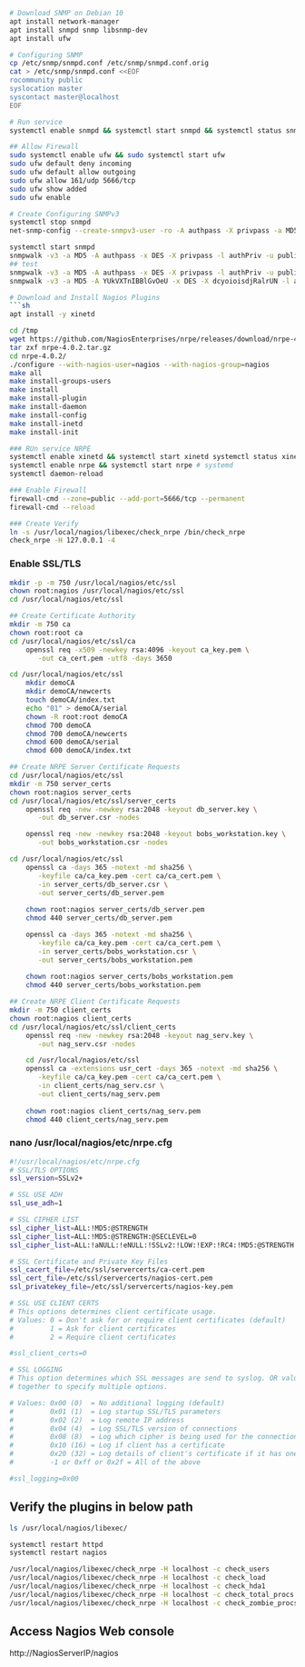 ```sh
# Download SNMP on Debian 10
apt install network-manager
apt install snmpd snmp libsnmp-dev
apt install ufw

# Configuring SNMP
cp /etc/snmp/snmpd.conf /etc/snmp/snmpd.conf.orig
cat > /etc/snmp/snmpd.conf <<EOF
rocommunity public
syslocation master
syscontact master@localhost
EOF

# Run service
systemctl enable snmpd && systemctl start snmpd && systemctl status snmpd

## Allow Firewall
sudo systemctl enable ufw && sudo systemctl start ufw
sudo ufw default deny incoming
sudo ufw default allow outgoing
sudo ufw allow 161/udp 5666/tcp
sudo ufw show added
sudo ufw enable

# Create Configuring SNMPv3
systemctl stop snmpd
net-snmp-config --create-snmpv3-user -ro -A authpass -X privpass -a MD5 -x DES public

systemctl start snmpd
snmpwalk -v3 -a MD5 -A authpass -x DES -X privpass -l authPriv -u public localhost
## test
snmpwalk -v3 -a MD5 -A authpass -x DES -X privpass -l authPriv -u public localhost
snmpwalk -v3 -a MD5 -A YUkVXTnIBBlGvOeU -x DES -X dcyoioisdjRalrUN -l authPriv -u public localhost

# Download and Install Nagios Plugins
```sh
apt install -y xinetd

cd /tmp
wget https://github.com/NagiosEnterprises/nrpe/releases/download/nrpe-4.0.2/nrpe-4.0.2.tar.gz
tar zxf nrpe-4.0.2.tar.gz
cd nrpe-4.0.2/
./configure --with-nagios-user=nagios --with-nagios-group=nagios
make all
make install-groups-users
make install
make install-plugin
make install-daemon
make install-config
make install-inetd
make install-init

### RUn service NRPE
systemctl enable xinetd && systemctl start xinetd systemctl status xinetd # systemd
systemctl enable nrpe && systemctl start nrpe # systemd
systemctl daemon-reload

### Enable Firewall
firewall-cmd --zone=public --add-port=5666/tcp --permanent
firewall-cmd --reload

### Create Verify
ln -s /usr/local/nagios/libexec/check_nrpe /bin/check_nrpe
check_nrpe -H 127.0.0.1 -4
```
### Enable SSL/TLS
```sh
mkdir -p -m 750 /usr/local/nagios/etc/ssl
chown root:nagios /usr/local/nagios/etc/ssl
cd /usr/local/nagios/etc/ssl

## Create Certificate Authority
mkdir -m 750 ca
chown root:root ca
cd /usr/local/nagios/etc/ssl/ca
    openssl req -x509 -newkey rsa:4096 -keyout ca_key.pem \
       -out ca_cert.pem -utf8 -days 3650

cd /usr/local/nagios/etc/ssl
    mkdir demoCA
    mkdir demoCA/newcerts
    touch demoCA/index.txt
    echo "01" > demoCA/serial
    chown -R root:root demoCA
    chmod 700 demoCA
    chmod 700 demoCA/newcerts
    chmod 600 demoCA/serial
    chmod 600 demoCA/index.txt

## Create NRPE Server Certificate Requests
cd /usr/local/nagios/etc/ssl
mkdir -m 750 server_certs
chown root:nagios server_certs
cd /usr/local/nagios/etc/ssl/server_certs
    openssl req -new -newkey rsa:2048 -keyout db_server.key \
       -out db_server.csr -nodes

    openssl req -new -newkey rsa:2048 -keyout bobs_workstation.key \
       -out bobs_workstation.csr -nodes

cd /usr/local/nagios/etc/ssl
    openssl ca -days 365 -notext -md sha256 \
       -keyfile ca/ca_key.pem -cert ca/ca_cert.pem \
       -in server_certs/db_server.csr \
       -out server_certs/db_server.pem
    
    chown root:nagios server_certs/db_server.pem
    chmod 440 server_certs/db_server.pem

    openssl ca -days 365 -notext -md sha256 \
       -keyfile ca/ca_key.pem -cert ca/ca_cert.pem \
       -in server_certs/bobs_workstation.csr \
       -out server_certs/bobs_workstation.pem
    
    chown root:nagios server_certs/bobs_workstation.pem
    chmod 440 server_certs/bobs_workstation.pem

## Create NRPE Client Certificate Requests
mkdir -m 750 client_certs
chown root:nagios client_certs
cd /usr/local/nagios/etc/ssl/client_certs
    openssl req -new -newkey rsa:2048 -keyout nag_serv.key \
       -out nag_serv.csr -nodes

    cd /usr/local/nagios/etc/ssl
    openssl ca -extensions usr_cert -days 365 -notext -md sha256 \
       -keyfile ca/ca_key.pem -cert ca/ca_cert.pem \
       -in client_certs/nag_serv.csr \
       -out client_certs/nag_serv.pem
       
    chown root:nagios client_certs/nag_serv.pem
    chmod 440 client_certs/nag_serv.pem
```
### nano /usr/local/nagios/etc/nrpe.cfg
```sh file
#!/usr/local/nagios/etc/nrpe.cfg
# SSL/TLS OPTIONS
ssl_version=SSLv2+

# SSL USE ADH
ssl_use_adh=1

# SSL CIPHER LIST
ssl_cipher_list=ALL:!MD5:@STRENGTH
ssl_cipher_list=ALL:!MD5:@STRENGTH:@SECLEVEL=0
ssl_cipher_list=ALL:!aNULL:!eNULL:!SSLv2:!LOW:!EXP:!RC4:!MD5:@STRENGTH

# SSL Certificate and Private Key Files
ssl_cacert_file=/etc/ssl/servercerts/ca-cert.pem
ssl_cert_file=/etc/ssl/servercerts/nagios-cert.pem
ssl_privatekey_file=/etc/ssl/servercerts/nagios-key.pem

# SSL USE CLIENT CERTS
# This options determines client certificate usage.
# Values: 0 = Don't ask for or require client certificates (default)
#         1 = Ask for client certificates
#         2 = Require client certificates

#ssl_client_certs=0

# SSL LOGGING
# This option determines which SSL messages are send to syslog. OR values
# together to specify multiple options.

# Values: 0x00 (0)  = No additional logging (default)
#         0x01 (1)  = Log startup SSL/TLS parameters
#         0x02 (2)  = Log remote IP address
#         0x04 (4)  = Log SSL/TLS version of connections
#         0x08 (8)  = Log which cipher is being used for the connection
#         0x10 (16) = Log if client has a certificate
#         0x20 (32) = Log details of client's certificate if it has one
#         -1 or 0xff or 0x2f = All of the above

#ssl_logging=0x00
```
## Verify the plugins in below path
```sh
ls /usr/local/nagios/libexec/

systemctl restart httpd
systemctl restart nagios

/usr/local/nagios/libexec/check_nrpe -H localhost -c check_users
/usr/local/nagios/libexec/check_nrpe -H localhost -c check_load
/usr/local/nagios/libexec/check_nrpe -H localhost -c check_hda1
/usr/local/nagios/libexec/check_nrpe -H localhost -c check_total_procs
/usr/local/nagios/libexec/check_nrpe -H localhost -c check_zombie_procs
```

## Access Nagios Web console
http://NagiosServerIP/nagios
